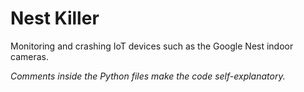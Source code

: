# Nest Killer

Monitoring and crashing IoT devices such as the Google Nest indoor cameras.

_Comments inside the Python files make the code self-explanatory._
